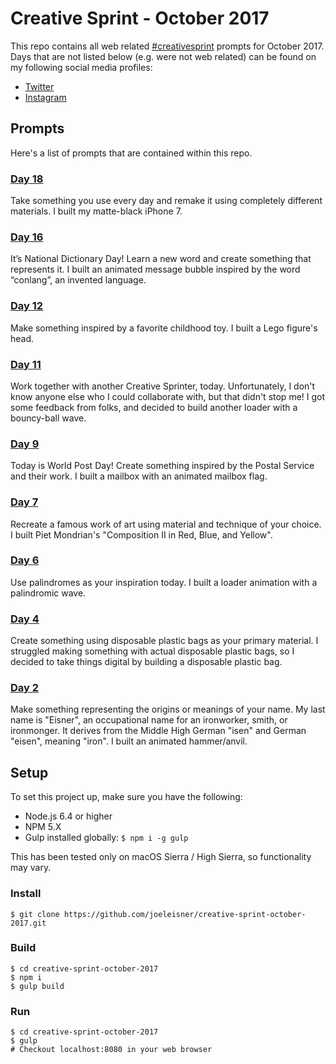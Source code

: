 # Creative Sprint - October 2017
This repo contains all web related [#creativesprint](https://www.instagram.com/explore/tags/creativesprint/) prompts for October 2017. Days that are not listed below (e.g. were not web related) can be found on my following social media profiles:
* [Twitter](https://twitter.com/joeleisner)
* [Instagram](https://www.instagram.com/joeleisner/)

## Prompts
Here's a list of prompts that are contained within this repo.

### [Day 18](http://www.joeleisner.com/creative-sprint/day-18)
Take something you use every day and remake it using completely different materials. I built my matte-black iPhone 7.

### [Day 16](http://www.joeleisner.com/creative-sprint/day-16)
It’s National Dictionary Day! Learn a new word and create something that represents it. I built an animated message bubble inspired by the word “conlang”, an invented language.

### [Day 12](http://www.joeleisner.com/creative-sprint/day-12)
Make something inspired by a favorite childhood toy. I built a Lego figure's head.

### [Day 11](http://www.joeleisner.com/creative-sprint/day-11)
Work together with another Creative Sprinter, today. Unfortunately, I don't know anyone else who I could collaborate with, but that didn't stop me! I got some feedback from folks, and decided to build another loader with a bouncy-ball wave.

### [Day 9](http://www.joeleisner.com/creative-sprint/day-9)
Today is World Post Day! Create something inspired by the Postal Service and their work. I built a mailbox with an animated mailbox flag.

### [Day 7](http://www.joeleisner.com/creative-sprint/day-7)
Recreate a famous work of art using material and technique of your choice. I built Piet Mondrian's "Composition II in Red, Blue, and Yellow".

### [Day 6](http://www.joeleisner.com/creative-sprint/day-6)
Use palindromes as your inspiration today. I built a loader animation with a palindromic wave.

### [Day 4](http://www.joeleisner.com/creative-sprint/day-4)
Create something using disposable plastic bags as your primary material. I struggled making something with actual disposable plastic bags, so I decided to take things digital by building a disposable plastic bag.

### [Day 2](http://www.joeleisner.com/creative-sprint/day-2)
Make something representing the origins or meanings of your name. My last name is "Eisner", an occupational name for an ironworker, smith, or ironmonger. It derives from the Middle High German "isen" and German "eisen", meaning "iron". I built an animated hammer/anvil.

## Setup
To set this project up, make sure you have the following:
* Node.js 6.4 or higher
* NPM 5.X
* Gulp installed globally: `$ npm i -g gulp`

This has been tested only on macOS Sierra / High Sierra, so functionality may vary.

### Install
```
$ git clone https://github.com/joeleisner/creative-sprint-october-2017.git
```

### Build
```
$ cd creative-sprint-october-2017
$ npm i
$ gulp build
```

### Run
```
$ cd creative-sprint-october-2017
$ gulp
# Checkout localhost:8080 in your web browser
```
